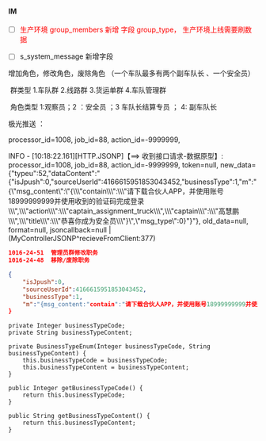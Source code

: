 #### IM

- [ ] <font color='red'>生产环境 group_members 新增 字段 group_type， 生产环境上线需要刷数据</font>

- [ ] s_system_message 新增字段 

  

增加角色，修改角色，废除角色 （一个车队最多有两个副车队长 、一个安全员）

​	群类型  1.车队群  2.线路群 3.货运单群 4.车队管理群

​	角色类型 1:观察员；2 ：安全员 ；3 车队长结算专员 ；  4: 副车队长 

极光推送 ：

processor_id=1008, job_id=88, action_id=-9999999, 

INFO  - [10:18:22.161][HTTP.JSONP]【==> 收到接口请求-数据原型】: processor_id=1008, job_id=88, action_id=-9999999, token=null, new_data={"typeu":52,"dataContent":"{\"isJpush\":0,\"sourceUserId\":4166615951853043452,\"businessType\":1,\"m\":\"{\\\"msg_content\\\":\\\"{\\\\\\\"contain\\\\\\\":\\\\\\\"请下载合伙人APP，并使用账号18999999999并使用收到的验证码完成登录\\\\\\\",\\\\\\\"action\\\\\\\":\\\\\\\"captain_assignment_truck\\\\\\\",\\\\\\\"captain\\\\\\\":\\\\\\\"高慧鹏\\\\\\\",\\\\\\\"title\\\\\\\":\\\\\\\"恭喜你成为安全员\\\\\\\"}\\\",\\\"msg_type\\\":0}\"}"}, old_data=null, format=null, jsoncallback=null | (MyControllerJSONP^recieveFromClient:377)



```json
1016-24-51  管理员群修改职务
1016-24-48  移除/废除职务
```

```json
{
    "isJpush":0,
    "sourceUserId":4166615951853043452,
    "businessType":1,
    "m":"{msg_content:"contain":"请下载合伙人APP，并使用账号18999999999并使用收到的验证码完成登录","action":"captain_assignment_truck","captain":"高慧鹏","title":"恭喜你成为安全员,"msg_type":0}
}
```





```
private Integer businessTypeCode;
private String businessTypeContent;

private BusinessTypeEnum(Integer businessTypeCode, String businessTypeContent) {
    this.businessTypeCode = businessTypeCode;
    this.businessTypeContent = businessTypeContent;
}

public Integer getBusinessTypeCode() {
    return this.businessTypeCode;
}

public String getBusinessTypeContent() {
    return this.businessTypeContent;
}
```
